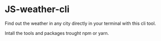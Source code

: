 # JS-weather-cli
Find out the weather in any city directly in your terminal with this cli tool.

Intall the tools and packages trought npm or yarn.
